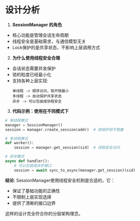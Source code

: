 # 设计分析

1. **SessionManager 的角色**
- 核心功能是管理会话生命周期
- 线程安全是基础需求，与通信模型无关
- Lock保护的是共享状态，不影响上层调用方式

2. **为什么使用线程安全合理**
- 会话状态需要并发保护
- 锁的粒度已经最小化
- 支持各种上层实现:
  ```
  单线程 -> 顺序访问，锁开销最小
  多线程 -> 自动保护共享状态
  异步 -> 可以包装成协程安全
  ```

3. **代码示例：使用在不同模式下**

```python
# 单线程模式
manager = SessionManager()
session = manager.create_session(addr)  # 锁保护但不阻塞

# 多线程模式
def worker():
    session = manager.get_session(sid)  # 线程安全访问

# 异步模式
async def handler():
    # 可以包装成异步接口
    session = await sync_to_async(manager.get_session)(sid)
```

**结论**: SessionManager使用线程安全机制是合适的，它：
- 保证了基础功能的正确性
- 不限制上层实现选择
- 提供了清晰的接口边界

这样的设计完全符合你的分层架构理念。